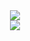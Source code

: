 <div align="center">
  <a href="https://github.com/EXG1O">
    <img src="https://github-readme-stats.vercel.app/api?username=exg1o&theme=catppuccin_mocha&show=reviews,prs_merged&hide=contribs,issues&show_icons=true&rank_icon=percentile" />
  </a>
  <br>
  <a href="https://github.com/EXG1O?tab=repositories">
    <img src="https://github-readme-stats.vercel.app/api/top-langs/?username=exg1o&theme=catppuccin_mocha&card_width=467" />
  </a>
</div>
